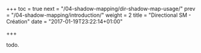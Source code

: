 +++
toc = true
next = "/04-shadow-mapping/dir-shadow-map-usage/"
prev = "/04-shadow-mapping/introduction/"
weight = 2
title = "Directional SM - Création"
date = "2017-01-19T23:22:14+01:00"

+++

todo.
